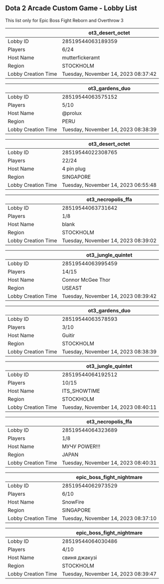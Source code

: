 ## Dota 2 Arcade Custom Game - Lobby List

This list only for Epic Boss Fight Reborn and Overthrow 3

|  | ot3_desert_octet |
| ------ | ------ |
| Lobby ID | 28519544063189359 |
| Players | 6/24 |
| Host Name | mutterfickeramt |
| Region | STOCKHOLM |
| Lobby Creation Time | Tuesday, November 14, 2023 08:37:42 |


|  | ot3_gardens_duo |
| ------ | ------ |
| Lobby ID | 28519544063575152 |
| Players | 5/10 |
| Host Name | @prolux |
| Region | PERU |
| Lobby Creation Time | Tuesday, November 14, 2023 08:38:39 |


|  | ot3_desert_octet |
| ------ | ------ |
| Lobby ID | 28519544022308765 |
| Players | 22/24 |
| Host Name | 4 pin plug |
| Region | SINGAPORE |
| Lobby Creation Time | Tuesday, November 14, 2023 06:55:48 |


|  | ot3_necropolis_ffa |
| ------ | ------ |
| Lobby ID | 28519544063731642 |
| Players | 1/8 |
| Host Name | blank |
| Region | STOCKHOLM |
| Lobby Creation Time | Tuesday, November 14, 2023 08:39:02 |


|  | ot3_jungle_quintet |
| ------ | ------ |
| Lobby ID | 28519544063995459 |
| Players | 14/15 |
| Host Name | Connor McGee Thor |
| Region | USEAST |
| Lobby Creation Time | Tuesday, November 14, 2023 08:39:42 |


|  | ot3_gardens_duo |
| ------ | ------ |
| Lobby ID | 28519544063578593 |
| Players | 3/10 |
| Host Name | Guitir |
| Region | STOCKHOLM |
| Lobby Creation Time | Tuesday, November 14, 2023 08:38:39 |


|  | ot3_jungle_quintet |
| ------ | ------ |
| Lobby ID | 28519544064192512 |
| Players | 10/15 |
| Host Name | ITS_SHOWTIME |
| Region | STOCKHOLM |
| Lobby Creation Time | Tuesday, November 14, 2023 08:40:11 |


|  | ot3_necropolis_ffa |
| ------ | ------ |
| Lobby ID | 28519544064323689 |
| Players | 1/8 |
| Host Name | МУЧУ POWER!!! |
| Region | JAPAN |
| Lobby Creation Time | Tuesday, November 14, 2023 08:40:31 |


|  | epic_boss_fight_nightmare |
| ------ | ------ |
| Lobby ID | 28519544062973529 |
| Players | 6/10 |
| Host Name | SnowFire |
| Region | SINGAPORE |
| Lobby Creation Time | Tuesday, November 14, 2023 08:37:10 |


|  | epic_boss_fight_nightmare |
| ------ | ------ |
| Lobby ID | 28519544064030486 |
| Players | 4/10 |
| Host Name | свиня джакузі |
| Region | STOCKHOLM |
| Lobby Creation Time | Tuesday, November 14, 2023 08:39:47 |


